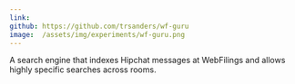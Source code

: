 ```yaml
---
link: 
github: https://github.com/trsanders/wf-guru
image:  /assets/img/experiments/wf-guru.png
---
```


A search engine that indexes Hipchat messages at WebFilings and allows highly specific searches across rooms.